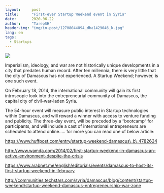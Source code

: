 ```yaml
---
layout:     post
title:      "First-ever Startup Weekend event in Syria"
date:       2020-06-22 
author:     "TarepSH"
header-img: "img/in-post/12708044894_dba1429046_k.jpg"
lang: en
tags:
  - Startups
---
```

![](images/download-220x220.jpg)

Imperialism, ideology, and war are not historically unique developments in a city that predates human record. After ten millennia, there is very little that the city of Damascus has not experienced. A Startup Weekend; however, is one such event.

On February 18, 2014, the international community will gain its first introscopic look into the entrepreneurial community of Damascus, the capital city of civil-war-laden Syria.

The 54-hour event will measure public interest in Startup technologies within Damascus, and will reward a winner with access to venture funding and publicity. The three-day event, will be preceded by a “bootcamp“ for participants, and will include a cast of international entrepreneurs are scheduled to attend online..... for more you can read one of below article:

https://www.huffpost.com/entry/startup-weekend-damascus\_b\_4782634

http://www.wamda.com/2014/02/first-startup-weekend-in-damascus-an-active-environment-despite-the-crisis

https://www.arabnet.me/english/editorials/events/damascus-to-host-its-first-startup-weekend-in-february

http://communities.techstars.com/syria/damascus/blog/content/startup-weekend/startup-weekend-damascus-entrepreneurship-war-zone
